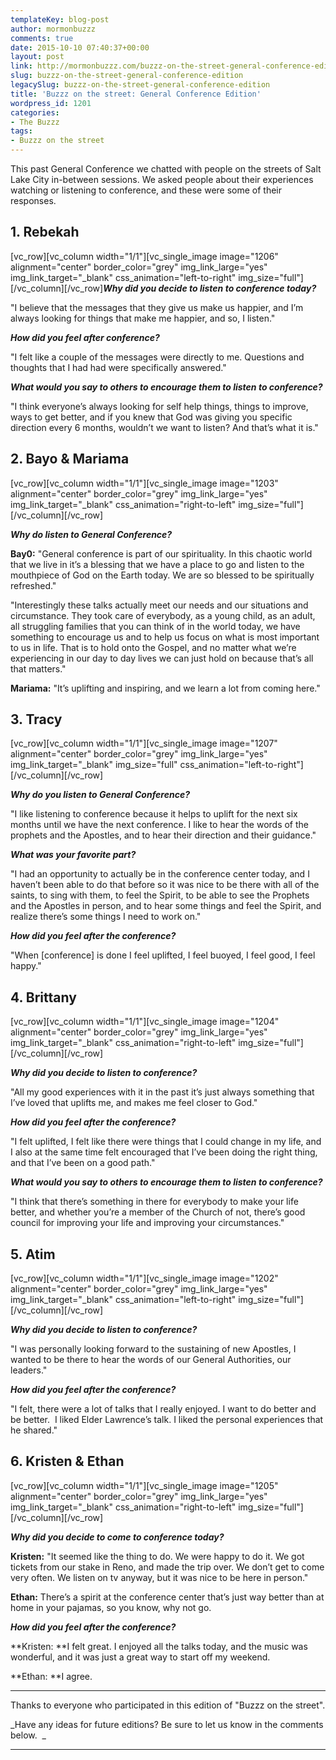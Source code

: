 ```yaml
---
templateKey: blog-post
author: mormonbuzzz
comments: true
date: 2015-10-10 07:40:37+00:00
layout: post
link: http://mormonbuzzz.com/buzzz-on-the-street-general-conference-edition/
slug: buzzz-on-the-street-general-conference-edition
legacySlug: buzzz-on-the-street-general-conference-edition
title: 'Buzzz on the street: General Conference Edition'
wordpress_id: 1201
categories:
- The Buzzz
tags:
- Buzzz on the street
---
```


This past General Conference we chatted with people on the streets of Salt Lake City in-between sessions. We asked people about their experiences watching or listening to conference, and these were some of their responses.


## 1. Rebekah


[vc_row][vc_column width="1/1"][vc_single_image image="1206" alignment="center" border_color="grey" img_link_large="yes" img_link_target="_blank" css_animation="left-to-right" img_size="full"][/vc_column][/vc_row]**_Why did you decide to listen to conference today?_**

"I believe that the messages that they give us make us happier, and I’m always looking for things that make me happier, and so, I listen."

**_How did you feel after conference?_**

"I felt like a couple of the messages were directly to me. Questions and thoughts that I had had were specifically answered."

**_What would you say to others to encourage them to listen to conference?_**

"I think everyone’s always looking for self help things, things to improve, ways to get better, and if you knew that God was giving you specific direction every 6 months, wouldn’t we want to listen? And that’s what it is."


## 2. Bayo & Mariama


[vc_row][vc_column width="1/1"][vc_single_image image="1203" alignment="center" border_color="grey" img_link_large="yes" img_link_target="_blank" css_animation="right-to-left" img_size="full"][/vc_column][/vc_row]

_**Why do listen to General Conference?**_

**Bay0:** "General conference is part of our spirituality. In this chaotic world that we live in it’s a blessing that we have a place to go and listen to the mouthpiece of God on the Earth today. We are so blessed to be spiritually refreshed."

"Interestingly these talks actually meet our needs and our situations and circumstance. They took care of everybody, as a young child, as an adult, all struggling families that you can think of in the world today, we have something to encourage us and to help us focus on what is most important to us in life. That is to hold onto the Gospel, and no matter what we’re experiencing in our day to day lives we can just hold on because that’s all that matters."

**Mariama:** "It’s uplifting and inspiring, and we learn a lot from coming here."


## 3. Tracy


[vc_row][vc_column width="1/1"][vc_single_image image="1207" alignment="center" border_color="grey" img_link_large="yes" img_link_target="_blank" img_size="full" css_animation="left-to-right"][/vc_column][/vc_row]

_**Why do you listen to General Conference?**_

"I like listening to conference because it helps to uplift for the next six months until we have the next conference. I like to hear the words of the prophets and the Apostles, and to hear their direction and their guidance."

_**What was your favorite part?**_

"I had an opportunity to actually be in the conference center today, and I haven’t been able to do that before so it was nice to be there with all of the saints, to sing with them, to feel the Spirit, to be able to see the Prophets and the Apostles in person, and to hear some things and feel the Spirit, and realize there’s some things I need to work on."

_**How did you feel after the conference?**_

"When [conference] is done I feel uplifted, I feel buoyed, I feel good, I feel happy."


## 4. Brittany


[vc_row][vc_column width="1/1"][vc_single_image image="1204" alignment="center" border_color="grey" img_link_large="yes" img_link_target="_blank" css_animation="right-to-left" img_size="full"][/vc_column][/vc_row]

_**Why did you decide to listen to conference?**_

"All my good experiences with it in the past it’s just always something that I’ve loved that uplifts me, and makes me feel closer to God."

_**How did you feel after the conference?**_

"I felt uplifted, I felt like there were things that I could change in my life, and I also at the same time felt encouraged that I’ve been doing the right thing, and that I’ve been on a good path."

**_What would you say to others to encourage them to listen to conference?_**

"I think that there’s something in there for everybody to make your life better, and whether you’re a member of the Church of not, there’s good council for improving your life and improving your circumstances."


## 5. Atim


[vc_row][vc_column width="1/1"][vc_single_image image="1202" alignment="center" border_color="grey" img_link_large="yes" img_link_target="_blank" css_animation="left-to-right" img_size="full"][/vc_column][/vc_row]

_**Why did you decide to listen to conference?**_

"I was personally looking forward to the sustaining of new Apostles, I wanted to be there to hear the words of our General Authorities, our leaders."

_**How did you feel after the conference?**_

"I felt, there were a lot of talks that I really enjoyed. I want to do better and be better.  I liked Elder Lawrence’s talk. I liked the personal experiences that he shared."


## 6. Kristen & Ethan


[vc_row][vc_column width="1/1"][vc_single_image image="1205" alignment="center" border_color="grey" img_link_large="yes" img_link_target="_blank" css_animation="right-to-left" img_size="full"][/vc_column][/vc_row]

_**Why did you decide to come to conference today?**_

**Kristen:** "It seemed like the thing to do. We were happy to do it. We got tickets from our stake in Reno, and made the trip over. We don’t get to come very often. We listen on tv anyway, but it was nice to be here in person."

**Ethan:** There’s a spirit at the conference center that’s just way better than at home in your pajamas, so you know, why not go.

_**How did you feel after the conference?**_

**Kristen: **I felt great. I enjoyed all the talks today, and the music was wonderful, and it was just a great way to start off my weekend.

**Ethan: **I agree.



* * *



Thanks to everyone who participated in this edition of "Buzzz on the street".

_Have any ideas for future editions? Be sure to let us know in the comments below.  _



* * *




